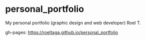 # personal_portfolio
My personal portfolio (graphic design and web developer)
Roel T.

gh-pages: https://roeltaga.github.io/personal_portfolio
